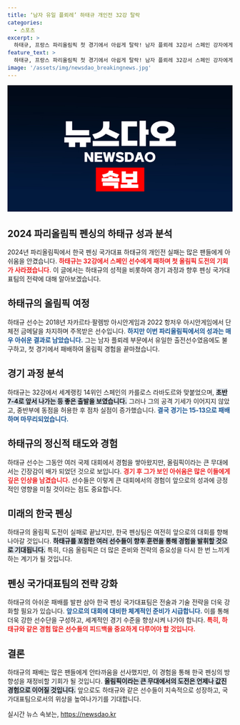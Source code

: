 ```yaml
---
title: ‘남자 유일 플뢰레’ 하태규 개인전 32강 탈락
categories:
  - 스포츠
excerpt: >
  하태규, 프랑스 파리올림픽 첫 경기에서 아쉽게 탈락! 남자 플뢰레 32강서 스페인 강자에게 석패, 금메달 꿈은 물거품? 
feature_text: >
  하태규, 프랑스 파리올림픽 첫 경기에서 아쉽게 탈락! 남자 플뢰레 32강서 스페인 강자에게 석패, 금메달 꿈은 물거품? 
image: '/assets/img/newsdao_breakingnews.jpg'
---
```


<p><img src="/assets/img/newsdao_breakingnews.jpg" alt="cryptoinkorea 속보" /></p>

<h2 data-ke-size="size26">2024 파리올림픽 펜싱의 하태규 성과 분석</h2>

<p data-ke-size="size16">2024년 파리올림픽에서 한국 펜싱 국가대표 하태규의 개인전 실패는 많은 팬들에게 아쉬움을 안겼습니다. <b><span style="color: #ee2323;">하태규는 32강에서 스페인 선수에게 패하며 첫 올림픽 도전의 기회가 사라졌습니다.</span></b> 이 글에서는 하태규의 성적을 비롯하여 경기 과정과 향후 펜싱 국가대표팀의 전략에 대해 알아보겠습니다.</p>

<p data-ke-size="size16"></p>

<h2 data-ke-size="size26">하태규의 올림픽 여정</h2>

<p data-ke-size="size16">하태규 선수는 2018년 자카르타·팔렘방 아시안게임과 2022 항저우 아시안게임에서 단체전 금메달을 차지하며 주목받은 선수입니다. <b><span style="color: #1a5490;">하지만 이번 파리올림픽에서의 성과는 매우 아쉬운 결과로 남았습니다.</span></b> 그는 남자 플뢰레 부문에서 유일한 출전선수였음에도 불구하고, 첫 경기에서 패배하여 올림픽 경험을 끝마쳤습니다.</p>

<p data-ke-size="size16"></p>

<h2 data-ke-size="size26">경기 과정 분석</h2>

<p data-ke-size="size16">하태규는 32강에서 세계랭킹 14위인 스페인의 카를로스 라바도르와 맞붙었으며, <b><span style="background-color: #21538527;">초반 7-4로 앞서 나가는 등 좋은 출발을 보였습니다.</span></b> 그러나 그의 공격 기세가 이어지지 않았고, 중반부에 동점을 허용한 후 점차 실점이 증가했습니다. <b><span style="color: #1a5490;">결국 경기는 15-13으로 패배하며 마무리되었습니다.</span></b></p>

<p data-ke-size="size16"></p>

<h2 data-ke-size="size26">하태규의 정신적 태도와 경험</h2>

<p data-ke-size="size16">하태규 선수는 그동안 여러 국제 대회에서 경험을 쌓아왔지만, 올림픽이라는 큰 무대에서는 긴장감이 배가 되었던 것으로 보입니다. <b><span style="color: #ee2323;">경기 후 그가 보인 아쉬움은 많은 이들에게 깊은 인상을 남겼습니다.</span></b> 선수들은 이렇게 큰 대회에서의 경험이 앞으로의 성과에 긍정적인 영향을 미칠 것이라는 점도 중요합니다.</p>

<p data-ke-size="size16"></p>

<h2 data-ke-size="size26">미래의 한국 펜싱</h2>

<p data-ke-size="size16">하태규의 올림픽 도전이 실패로 끝났지만, 한국 펜싱팀은 여전히 앞으로의 대회를 향해 나아갈 것입니다. <b><span style="background-color: #21538527;">하태규를 포함한 여러 선수들이 향후 훈련을 통해 경험을 발휘할 것으로 기대됩니다.</span></b> 특히, 다음 올림픽은 더 많은 준비와 전략의 중요성을 다시 한 번 느끼게 하는 계기가 될 것입니다.</p>

<p data-ke-size="size16"></p>

<h2 data-ke-size="size26">펜싱 국가대표팀의 전략 강화</h2>

<p data-ke-size="size16">하태규의 아쉬운 패배를 발판 삼아 한국 펜싱 국가대표팀은 전술과 기술 전략을 더욱 강화할 필요가 있습니다. <b><span style="color: #1a5490;">앞으로의 대회에 대비한 체계적인 준비가 시급합니다.</span></b> 이를 통해 더욱 강한 선수단을 구성하고, 세계적인 경기 수준을 향상시켜 나가야 합니다. <b><span style="color: #ee2323;">특히, 하태규와 같은 경험 많은 선수들의 피드백을 중요하게 다루어야 할 것입니다.</span></b></p>

<p data-ke-size="size16"></p>

<h2 data-ke-size="size26">결론</h2>

<p data-ke-size="size16">하태규의 패배는 많은 팬들에게 안타까움을 선사했지만, 이 경험을 통해 한국 펜싱의 방향성을 재정비할 기회가 될 것입니다. <b><span style="background-color: #21538527;">올림픽이라는 큰 무대에서의 도전은 언제나 값진 경험으로 이어질 것입니다.</span></b> 앞으로도 하태규와 같은 선수들이 지속적으로 성장하고, 국가대표팀으로서의 위상을 높여나가기를 기대합니다.</p>

<p data-ke-size="size16"></p>
실시간 뉴스 속보는, <a href="https://newsdao.kr" rel="dofollow">https://newsdao.kr</a>


